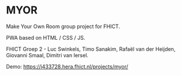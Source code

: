 # MYOR

Make Your Own Room group project for FHICT.

PWA based on HTML / CSS / JS.

FHICT Groep 2 - Luc Swinkels, Timo Sanakim, Rafaël van der Heijden, Giovanni Smaal, Dimitri van Iersel.

Demo: https://i433728.hera.fhict.nl/projects/myor/
